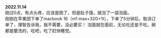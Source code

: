 __2022.11.14__<br/>
刚过0点，有点头疼，应该是困了，但是肚子饿，就泡了一袋泡面。<br/>
刚刚在苹果团下单了macbook 16（m1 max+32G+1t），下单了5分钟后，取消订单了，理智告诉我，我不需要，没必要买！
泡面就在面前，无论吃还是不吃，碗都是要洗的，吃吧，吃了赶快睡觉。
